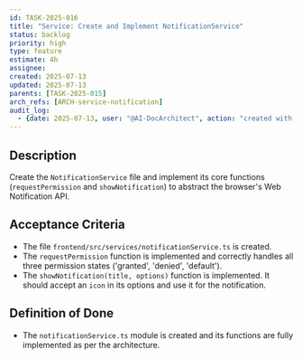 ```yaml
---
id: TASK-2025-016
title: "Service: Create and Implement NotificationService"
status: backlog
priority: high
type: feature
estimate: 4h
assignee:
created: 2025-07-13
updated: 2025-07-13
parents: [TASK-2025-015]
arch_refs: [ARCH-service-notification]
audit_log:
  - {date: 2025-07-13, user: "@AI-DocArchitect", action: "created with status backlog"}
---
```

## Description
Create the `NotificationService` file and implement its core functions (`requestPermission` and `showNotification`) to abstract the browser's Web Notification API.

## Acceptance Criteria
- The file `frontend/src/services/notificationService.ts` is created.
- The `requestPermission` function is implemented and correctly handles all three permission states ('granted', 'denied', 'default').
- The `showNotification(title, options)` function is implemented. It should accept an `icon` in its options and use it for the notification.

## Definition of Done
- The `notificationService.ts` module is created and its functions are fully implemented as per the architecture.
